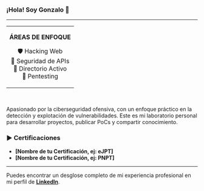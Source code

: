 ### ¡Hola! Soy Gonzalo 👋

---

<table align="center" width="80%">
  <tr>
    <td align="center">
      <p><strong>ÁREAS DE ENFOQUE</strong></p>
      <p>
        🛡️ Hacking Web<br>
        📡 Seguridad de APIs<br>
        📁 Directorio Activo<br>
        🎯 Pentesting
      </p>
    </td>
  </tr>
</table>

<br>

Apasionado por la ciberseguridad ofensiva, con un enfoque práctico en la detección y explotación de vulnerabilidades. Este es mi laboratorio personal para desarrollar proyectos, publicar PoCs y compartir conocimiento.

### ► Certificaciones

* **[Nombre de tu Certificación, ej: eJPT]**
* **[Nombre de tu Certificación, ej: PNPT]**

---

Puedes encontrar un desglose completo de mi experiencia profesional en mi perfil de **[LinkedIn](https://www.linkedin.com/in/tu-usuario-de-linkedin)**.
